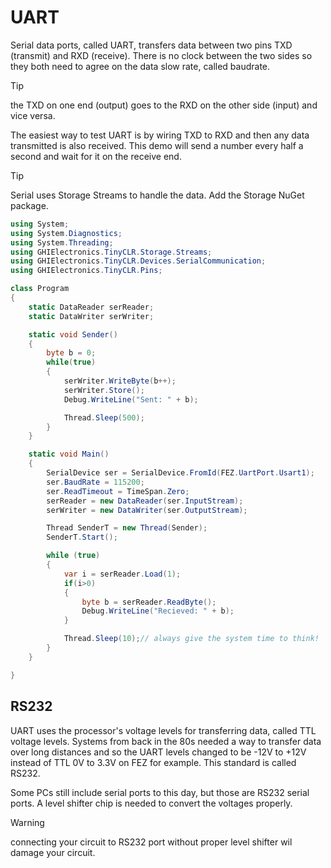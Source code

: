 # UART 

Serial data ports, called UART, transfers data between two pins TXD (transmit) and RXD (receive). There is no clock between the two sides so they both need to agree on the data slow rate, called baudrate. 

> [!Tip]
> the TXD on one end (output) goes to the RXD on the other side (input) and vice versa.

The easiest way to test UART is by wiring TXD to RXD and then any data transmitted is also received. This demo will send a number every half a second and wait for it on the receive end.

> [!Tip]
> Serial uses Storage Streams to handle the data. Add the Storage NuGet package.

```csharp
using System;
using System.Diagnostics;
using System.Threading;
using GHIElectronics.TinyCLR.Storage.Streams;
using GHIElectronics.TinyCLR.Devices.SerialCommunication;
using GHIElectronics.TinyCLR.Pins;

class Program
{
    static DataReader serReader;
    static DataWriter serWriter;

    static void Sender()
    {
        byte b = 0;
        while(true)
        {
            serWriter.WriteByte(b++);
            serWriter.Store();
            Debug.WriteLine("Sent: " + b);

            Thread.Sleep(500);
        }
    }

    static void Main()
    {
        SerialDevice ser = SerialDevice.FromId(FEZ.UartPort.Usart1);
        ser.BaudRate = 115200;
        ser.ReadTimeout = TimeSpan.Zero;
        serReader = new DataReader(ser.InputStream);
        serWriter = new DataWriter(ser.OutputStream);

        Thread SenderT = new Thread(Sender);
        SenderT.Start();

        while (true)
        {
            var i = serReader.Load(1);
            if(i>0)
            {
                byte b = serReader.ReadByte();
                Debug.WriteLine("Recieved: " + b);
            }

            Thread.Sleep(10);// always give the system time to think!
        }
    }

}
```

## RS232
UART uses the processor's voltage levels for transferring data, called TTL voltage levels. Systems from back in the 80s needed a way to transfer data over long distances and so the UART levels changed to be -12V to +12V instead of TTL 0V to 3.3V on FEZ for example. This standard is called RS232.

Some PCs still include serial ports to this day, but those are RS232 serial ports. A level shifter chip is needed to convert the voltages properly.

> [!Warning]
> connecting your circuit to RS232 port without proper level shifter wil damage your circuit.
